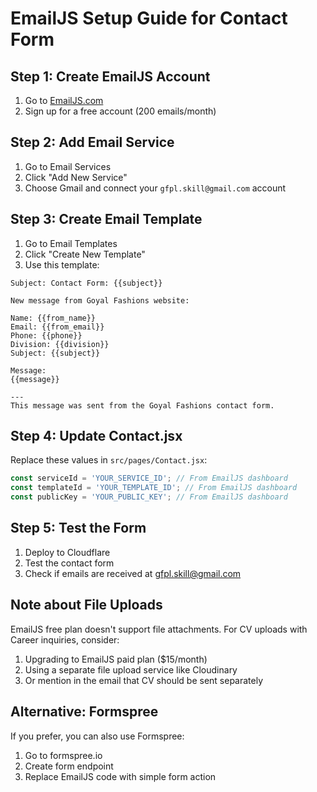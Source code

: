 # EmailJS Setup Guide for Contact Form

## Step 1: Create EmailJS Account
1. Go to [EmailJS.com](https://www.emailjs.com/)
2. Sign up for a free account (200 emails/month)

## Step 2: Add Email Service
1. Go to Email Services
2. Click "Add New Service"
3. Choose Gmail and connect your `gfpl.skill@gmail.com` account

## Step 3: Create Email Template
1. Go to Email Templates
2. Click "Create New Template"
3. Use this template:

```
Subject: Contact Form: {{subject}}

New message from Goyal Fashions website:

Name: {{from_name}}
Email: {{from_email}}
Phone: {{phone}}
Division: {{division}}
Subject: {{subject}}

Message:
{{message}}

---
This message was sent from the Goyal Fashions contact form.
```

## Step 4: Update Contact.jsx
Replace these values in `src/pages/Contact.jsx`:

```javascript
const serviceId = 'YOUR_SERVICE_ID'; // From EmailJS dashboard
const templateId = 'YOUR_TEMPLATE_ID'; // From EmailJS dashboard  
const publicKey = 'YOUR_PUBLIC_KEY'; // From EmailJS dashboard
```

## Step 5: Test the Form
1. Deploy to Cloudflare
2. Test the contact form
3. Check if emails are received at gfpl.skill@gmail.com

## Note about File Uploads
EmailJS free plan doesn't support file attachments. For CV uploads with Career inquiries, consider:
1. Upgrading to EmailJS paid plan ($15/month)
2. Using a separate file upload service like Cloudinary
3. Or mention in the email that CV should be sent separately

## Alternative: Formspree
If you prefer, you can also use Formspree:
1. Go to formspree.io
2. Create form endpoint
3. Replace EmailJS code with simple form action